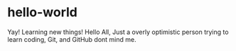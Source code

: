 # hello-world
Yay! Learning new things!
Hello All,
Just a overly optimistic person trying to learn coding, Git, and GitHub dont mind me.
